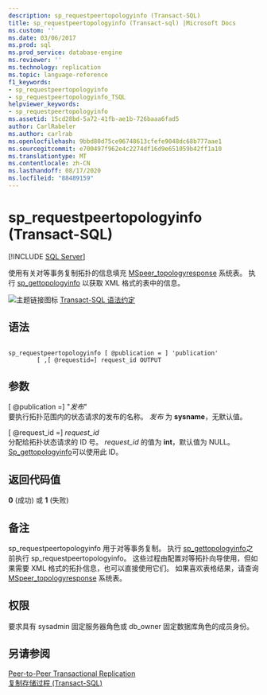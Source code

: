 ```yaml
---
description: sp_requestpeertopologyinfo (Transact-SQL)
title: sp_requestpeertopologyinfo (Transact-sql) |Microsoft Docs
ms.custom: ''
ms.date: 03/06/2017
ms.prod: sql
ms.prod_service: database-engine
ms.reviewer: ''
ms.technology: replication
ms.topic: language-reference
f1_keywords:
- sp_requestpeertopologyinfo
- sp_requestpeertopologyinfo_TSQL
helpviewer_keywords:
- sp_requestpeertopologyinfo
ms.assetid: 15cd28bd-5a72-41fb-ae1b-726baaa6fad5
author: CarlRabeler
ms.author: carlrab
ms.openlocfilehash: 9bbd80d75ce96748613cfefe9048dc68b777aae1
ms.sourcegitcommit: e700497f962e4c2274df16d9e651059b42ff1a10
ms.translationtype: MT
ms.contentlocale: zh-CN
ms.lasthandoff: 08/17/2020
ms.locfileid: "88489159"
---
```

# <a name="sp_requestpeertopologyinfo-transact-sql"></a>sp_requestpeertopologyinfo (Transact-SQL)
[!INCLUDE [SQL Server](../../includes/applies-to-version/sqlserver.md)]

  使用有关对等事务复制拓扑的信息填充 [MSpeer_topologyresponse](../../relational-databases/system-tables/mspeer-topologyresponse-transact-sql.md) 系统表。 执行 [sp_gettopologyinfo](../../relational-databases/system-stored-procedures/sp-gettopologyinfo-transact-sql.md) 以获取 XML 格式的表中的信息。  
  
 ![主题链接图标](../../database-engine/configure-windows/media/topic-link.gif "“主题链接”图标") [Transact-SQL 语法约定](../../t-sql/language-elements/transact-sql-syntax-conventions-transact-sql.md)  
  
## <a name="syntax"></a>语法  
  
```  
  
sp_requestpeertopologyinfo [ @publication = ] 'publication'  
        [ ,[ @requestid=] request_id OUTPUT  
```  
  
## <a name="arguments"></a>参数  
 [ @publication =] "*发布*"  
 要执行拓扑范围内的状态请求的发布的名称。 *发布* 为 **sysname**，无默认值。  
  
 [ @request_id =] *request_id*  
 分配给拓扑状态请求的 ID 号。 *request_id* 的值为 **int**，默认值为 NULL。 [Sp_gettopologyinfo](../../relational-databases/system-stored-procedures/sp-gettopologyinfo-transact-sql.md)可以使用此 ID。  
  
## <a name="return-code-values"></a>返回代码值  
 **0** (成功) 或 **1** (失败)   
  
## <a name="remarks"></a>备注  
 sp_requestpeertopologyinfo 用于对等事务复制。 执行 [sp_gettopologyinfo](../../relational-databases/system-stored-procedures/sp-gettopologyinfo-transact-sql.md)之前执行 sp_requestpeertopologyinfo。 这些过程由配置对等拓扑向导使用，但如果需要 XML 格式的拓扑信息，也可以直接使用它们。 如果喜欢表格结果，请查询 [MSpeer_topologyresponse](../../relational-databases/system-tables/mspeer-topologyresponse-transact-sql.md) 系统表。  
  
## <a name="permissions"></a>权限  
 要求具有 sysadmin 固定服务器角色或 db_owner 固定数据库角色的成员身份。  
  
## <a name="see-also"></a>另请参阅  
 [Peer-to-Peer Transactional Replication](../../relational-databases/replication/transactional/peer-to-peer-transactional-replication.md)   
 [复制存储过程 (Transact-SQL)](../../relational-databases/system-stored-procedures/replication-stored-procedures-transact-sql.md)  
  
  
